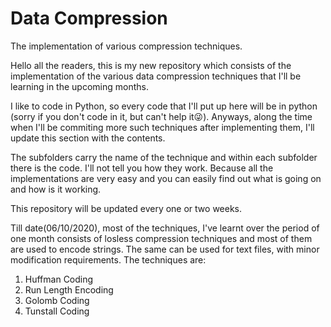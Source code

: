 # Data Compression
The implementation of various compression techniques.


Hello all the readers, this is my new repository which consists of the implementation of the various data compression techniques that I'll be learning in the upcoming months.

I like to code in Python, so every code that I'll put up here will be in python (sorry if you don't code in it, but can't help it😜). Anyways, along the time when I'll be commiting more such techniques after implementing them, I'll update this section with the contents. 

The subfolders carry the name of the technique and within each subfolder there is the code. I'll not tell you how they work. Because all the implementations are very easy and you can easily find out what is going on and how is it working. 

This repository will be updated every one or two weeks.

Till date(06/10/2020), most of the techniques, I've learnt over the period of one month consists of losless compression techniques and most of them are used to encode strings. The same can be used for text files, with minor modification requirements. The techniques are:
1. Huffman Coding
2. Run Length Encoding
3. Golomb Coding
4. Tunstall Coding
